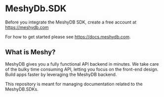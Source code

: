 # MeshyDb.SDK

Before you integrate the MeshyDB SDK, create a free account at https://meshydb.com

For how to get started please see https://docs.meshydb.com.


## What is Meshy? 
MeshyDB gives you a fully functional API backend in minutes. We take care of the bulky time consuming API, letting you focus on the front-end 
design. Build apps faster by leveraging the MeshyDB backend.

This repository is meant for managing documentation related to the MeshyDB.SDKs.

